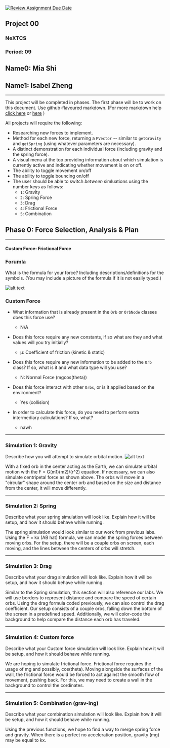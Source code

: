 [![Review Assignment Due Date](https://classroom.github.com/assets/deadline-readme-button-22041afd0340ce965d47ae6ef1cefeee28c7c493a6346c4f15d667ab976d596c.svg)](https://classroom.github.com/a/rXX1_Uiw)
## Project 00
### NeXTCS
### Period: 09
## Name0: Mia Shi
## Name1: Isabel Zheng
---

This project will be completed in phases. The first phase will be to work on this document. Use github-flavoured markdown. (For more markdown help [click here](https://github.com/adam-p/markdown-here/wiki/Markdown-Cheatsheet) or [here](https://docs.github.com/en/get-started/writing-on-github/getting-started-with-writing-and-formatting-on-github/basic-writing-and-formatting-syntax) )

All projects will require the following:
- Researching new forces to implement.
- Method for each new force, returning a `PVector`  -- similar to `getGravity` and `getSpring` (using whatever parameters are necessary).
- A distinct demonstration for each individual force (including gravity and the spring force).
- A visual menu at the top providing information about which simulation is currently active and indicating whether movement is on or off.
- The ability to toggle movement on/off
- The ability to toggle bouncing on/off
- The user should be able to switch _between_ simluations using the number keys as follows:
  - `1`: Gravity
  - `2`: Spring Force
  - `3`: Drag
  - `4`: Frictional Force
  - `5`: Combination


## Phase 0: Force Selection, Analysis & Plan
---------- 

#### Custom Force: Frictional Force

### Forumla
What is the formula for your force? Including descriptions/definitions for the symbols. (You may include a picture of the formula if it is not easily typed.)

![alt text](https://encrypted-tbn0.gstatic.com/images?q=tbn:ANd9GcShVEKU0hPyU1Ogn7_5JpGfjqgNOYr8B1FIMQ&s)

### Custom Force
- What information that is already present in the `Orb` or `OrbNode` classes does this force use?
  - N/A

- Does this force require any new constants, if so what are they and what values will you try initially?
  - μ: Coefficient of friction (kinetic & static)
- Does this force require any new information to be added to the `Orb` class? If so, what is it and what data type will you use?
  - N: Normal Force (mgcos(theta))

- Does this force interact with other `Orbs`, or is it applied based on the environment?
  - Yes (collision)

- In order to calculate this force, do you need to perform extra intermediary calculations? If so, what?
  - nawh

--- 

### Simulation 1: Gravity
Describe how you will attempt to simulate orbital motion.
![alt text](https://i.ytimg.com/vi/N__3zLT8zU0/maxresdefault.jpg)

With a fixed orb in the center acting as the Earth, we can simulate orbital motion with the F = G(m1)(m2)/(r^2) equation. If necessary, we can also 
simulate centripetal force as shown above. The orbs will move in a "circular" shape around the center orb and based on the size and distance from the center, 
it will move differently. 

--- 

### Simulation 2: Spring
Describe what your spring simulation will look like. Explain how it will be setup, and how it should behave while running.

The spring simulation would look similar to our work from previous labs. Using the F = kx (AB hat) formula, we can model the spring forces between moving orbs. 
For the setup, there will be a couple orbs on screen, each moving, and the lines between the centers of orbs will stretch. 

--- 

### Simulation 3: Drag
Describe what your drag simulation will look like. Explain how it will be setup, and how it should behave while running.

Similar to the Spring simulation, this section will also reference our labs. We will use borders to represent distance and compare the speed of certain orbs. 
Using the drag formula coded previously, we can also control the drag coefficient. Our setup consists of a couple orbs, falling down the bottom of the screen 
in a predefined speed. Additionally, we will color-code the background to help compare the distance each orb has traveled. 

--- 

### Simulation 4: Custom force
Describe what your Custom force simulation will look like. Explain how it will be setup, and how it should behave while running.

We are hoping to simulate frictional force. Frictional force requires the usage of mg and possibly, cos(theta). Moving alongside the surfaces of the wall, the frictional
force would be forced to act against the smooth flow of movement, pushing back. For this, we may need to create a wall in the background to control the cordinates. 

--- 

### Simulation 5: Combination (grav-ing)
Describe what your combination simulation will look like. Explain how it will be setup, and how it should behave while running.

Using the previous functions, we hope to find a way to merge spring force and gravity. When there is a perfect no acceleration position, gravity (mg) may be equal to kx.

